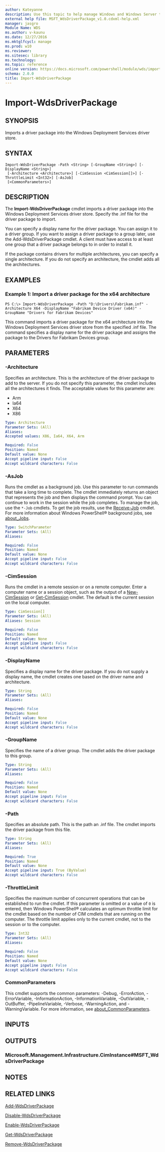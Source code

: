 ```yaml
---
author: Kateyanne
description: Use this topic to help manage Windows and Windows Server technologies with Windows PowerShell.
external help file: MSFT_WdsDriverPackage_v1.0.cdxml-help.xml
manager: jasgro
Module Name: WDS
ms.author: v-kaunu
ms.date: 12/27/2016
ms.mktglfcycl: manage
ms.prod: w10
ms.reviewer: 
ms.sitesec: library
ms.technology: 
ms.topic: reference
online version: https://docs.microsoft.com/powershell/module/wds/import-wdsdriverpackage?view=windowsserver2016-ps&wt.mc_id=ps-gethelp
schema: 2.0.0
title: Import-WdsDriverPackage
---
```


# Import-WdsDriverPackage

## SYNOPSIS
Imports a driver package into the Windows Deployment Services driver store.

## SYNTAX

```
Import-WdsDriverPackage -Path <String> [-GroupName <String>] [-DisplayName <String>]
 [-Architecture <Architecture>] [-CimSession <CimSession[]>] [-ThrottleLimit <Int32>] [-AsJob]
 [<CommonParameters>]
```

## DESCRIPTION
The **Import-WdsDriverPackage** cmdlet imports a driver package into the Windows Deployment Services driver store.
Specify the .inf file for the driver package to import.

You can specify a display name for the driver package.
You can assign it to a driver group.
If you want to assign a driver package to a group later, use the Add-WdsDriverPackage cmdlet.
A client must have access to at least one group that a driver package belongs to in order to install it.

If the package contains drivers for multiple architectures, you can specify a single architecture.
If you do not specify an architecture, the cmdlet adds all the architectures.

## EXAMPLES

### Example 1: Import a driver package for the x64 architecture
```
PS C:\> Import-WdsDriverPackage -Path "D:\Drivers\Fabrikam.inf" -Architecture X64 -DisplayName "Fabrikam Device Driver (x64)" -GroupName "Drivers for Fabrikam Devices"
```

This command imports a driver package for the x64 architecture into the Windows Deployment Services driver store from the specified .inf file.
The command specifies a display name for the driver package and assigns the package to the Drivers for Fabrikam Devices group.

## PARAMETERS

### -Architecture
Specifies an architecture.
This is the architecture of the driver package to add to the server.
If you do not specify this parameter, the cmdlet includes all the architectures it finds.
The acceptable values for this parameter are:

- Arm
- Ia64
- X64
- X86

```yaml
Type: Architecture
Parameter Sets: (All)
Aliases: 
Accepted values: X86, Ia64, X64, Arm

Required: False
Position: Named
Default value: None
Accept pipeline input: False
Accept wildcard characters: False
```

### -AsJob
Runs the cmdlet as a background job.
Use this parameter to run commands that take a long time to complete. 
 The cmdlet immediately returns an object that represents the job and then displays the command prompt.
You can continue to work in the session while the job completes.
To manage the job, use the `*-Job` cmdlets.
To get the job results, use the [Receive-Job](https://go.microsoft.com/fwlink/?LinkID=113372) cmdlet. 
 For more information about Windows PowerShell® background jobs, see [about_Jobs](https://go.microsoft.com/fwlink/?LinkID=113251).

```yaml
Type: SwitchParameter
Parameter Sets: (All)
Aliases: 

Required: False
Position: Named
Default value: None
Accept pipeline input: False
Accept wildcard characters: False
```

### -CimSession
Runs the cmdlet in a remote session or on a remote computer.
Enter a computer name or a session object, such as the output of a [New-CimSession](https://go.microsoft.com/fwlink/p/?LinkId=227967) or [Get-CimSession](https://go.microsoft.com/fwlink/p/?LinkId=227966) cmdlet.
The default is the current session on the local computer.

```yaml
Type: CimSession[]
Parameter Sets: (All)
Aliases: Session

Required: False
Position: Named
Default value: None
Accept pipeline input: False
Accept wildcard characters: False
```

### -DisplayName
Specifies a display name for the driver package.
If you do not supply a display name, the cmdlet creates one based on the driver name and architecture.

```yaml
Type: String
Parameter Sets: (All)
Aliases: 

Required: False
Position: Named
Default value: None
Accept pipeline input: False
Accept wildcard characters: False
```

### -GroupName
Specifies the name of a driver group.
The cmdlet adds the driver package to this group.

```yaml
Type: String
Parameter Sets: (All)
Aliases: 

Required: False
Position: Named
Default value: None
Accept pipeline input: False
Accept wildcard characters: False
```

### -Path
Specifies an absolute path.
This is the path an .inf file.
The cmdlet imports the driver package from this file.

```yaml
Type: String
Parameter Sets: (All)
Aliases: 

Required: True
Position: Named
Default value: None
Accept pipeline input: True (ByValue)
Accept wildcard characters: False
```

### -ThrottleLimit
Specifies the maximum number of concurrent operations that can be established to run the cmdlet.
If this parameter is omitted or a value of `0` is entered, then Windows PowerShell® calculates an optimum throttle limit for the cmdlet based on the number of CIM cmdlets that are running on the computer.
The throttle limit applies only to the current cmdlet, not to the session or to the computer.

```yaml
Type: Int32
Parameter Sets: (All)
Aliases: 

Required: False
Position: Named
Default value: None
Accept pipeline input: False
Accept wildcard characters: False
```

### CommonParameters
This cmdlet supports the common parameters: -Debug, -ErrorAction, -ErrorVariable, -InformationAction, -InformationVariable, -OutVariable, -OutBuffer, -PipelineVariable, -Verbose, -WarningAction, and -WarningVariable. For more information, see [about_CommonParameters](https://go.microsoft.com/fwlink/?LinkID=113216).

## INPUTS

## OUTPUTS

### Microsoft.Management.Infrastructure.CimInstance#MSFT_WdsDriverPackage

## NOTES

## RELATED LINKS

[Add-WdsDriverPackage](./Add-WdsDriverPackage.md)

[Disable-WdsDriverPackage](./Disable-WdsDriverPackage.md)

[Enable-WdsDriverPackage](./Enable-WdsDriverPackage.md)

[Get-WdsDriverPackage](./Get-WdsDriverPackage.md)

[Remove-WdsDriverPackage](./Remove-WdsDriverPackage.md)

